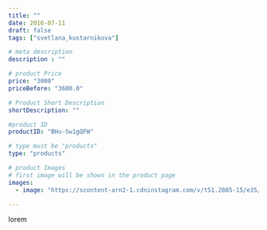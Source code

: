 ```yaml
---
title: ""
date: 2016-07-11
draft: false
tags: ["svetlana_kustarnikova"]

# meta description
description : ""

# product Price
price: "3000"
priceBefore: "3600.0"

# Product Short Description
shortDescription: ""

#product ID
productID: "BHu-Sw1gQFW"

# type must be "products"
type: "products"

# product Images
# first image will be shown in the product page
images:
  - image: "https://scontent-arn2-1.cdninstagram.com/v/t51.2885-15/e35/13422940_263487160683819_2055591349_n.jpg?se=7&tp=1&_nc_ht=scontent-arn2-1.cdninstagram.com&_nc_cat=103&_nc_ohc=S9tuyg_GzhIAX9g8V69&ccb=7-4&oh=6edfc57fbb017013a1a5d0e9c4676d27&oe=6084E159&ig_cache_key=MTI5MjI0NDExMTM3MzQzNTIyMg%3D%3D.2-ccb7-4"

---
```

lorem
